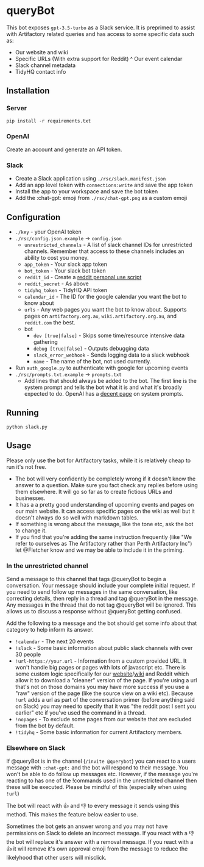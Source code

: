 # queryBot

This bot exposes `gpt-3.5-turbo` as a Slack service. It is preprimed to assist with Artifactory related queries and has access to some specific data such as:

* Our website and wiki
* Specific URLs (With extra support for Reddit)
^ Our event calendar
* Slack channel metadata
* TidyHQ contact info

## Installation

### Server

`pip install -r requirements.txt`

### OpenAI

Create an account and generate an API token.

### Slack

* Create a Slack application using `./rsc/slack.manifest.json`
* Add an app level token with `connections:write` and save the app token
* Install the app to your workspace and save the bot token
* Add the :chat-gpt: emoji from `./rsc/chat-gpt.png` as a custom emoji

## Configuration

* `./key` - your OpenAI token
* `./rsc/config.json.example` -> `config.json`
   * `unrestricted_channels` - A list of slack channel IDs for unrestricted channels. Remember that access to these channels includes an ability to cost you money. 
   * `app_token` - Your slack app token 
   * `bot_token` - Your slack bot token
   * `reddit_id` - Create a [reddit personal use script](https://www.reddit.com/prefs/apps)
   * `reddit_secret` - As above
   * `tidyhq_token` - TidyHQ API token
   * `calendar_id` - The ID for the google calendar you want the bot to know about
   * `urls` - Any web pages you want the bot to know about. Supports pages on `artifactory.org.au`, `wiki.artifactory.org.au`, and `reddit.com` the best.
   * bot
     * `dev [true|false]` - Skips some time/resource intensive data gathering
     * `debug [true|false]` - Outputs debugging data
     * `slack_error_webhook` - Sends logging data to a slack webhook
     * `name` - The name of the bot, not used currently.
* Run `auth_google.py` to authenticate with google for upcoming events
* `./rsc/prompts.txt.example` -> `prompts.txt`
  * Add lines that should always be added to the bot. The first line is the system prompt and tells the bot what it is and what it's broadly expected to do. OpenAI has a [decent page](https://platform.openai.com/docs/guides/chat/instructing-chat-models) on system prompts.
  
## Running

`python slack.py`

## Usage

Please only use the bot for Artifactory tasks, while it is relatively cheap to run it's not free.

* The bot will very confidently be completely wrong if it doesn't know the answer to a question. Make sure you fact check any replies before using them elsewhere. It will go so far as to create fictious URLs and businesses.
* It has a a pretty good understanding of upcoming events and pages on our main website. It can access specific pages on the wiki as well but it doesn't always do so well with markdown tables.
* If something is wrong about the message, like the tone etc, ask the bot to change it.
* If you find that you're adding the same instruction frequently (like "We refer to ourselves as The Artifactory rather than Perth Artifactory Inc") let @Fletcher know and we may be able to include it in the priming.

### In the unrestricted channel

Send a message to this channel that tags @queryBot to begin a conversation. Your message should include your complete initial request. If you need to send follow up messages in the same conversation, like correcting details, then reply in a thread and tag @queryBot in the message. Any messages in the thread that do not tag @queryBot will be ignored. This allows us to discuss a response without @queryBot getting confused.

Add the following to a message and the bot should get some info about that category to help inform its answer.

* `!calendar` - The next 20 events
* `!slack` - Some basic information about public slack channels with over 30 people
* `!url-https://your.url` - Information from a custom provided URL. It won't handle big pages or pages with lots of javascript etc. There is some custom logic specifically for our [website](https://artifactory.org.au)/[wiki](https://wiki.artifactory.org.au) and Reddit which allow it to download a "cleaner" version of the page. If you're using a url that's not on those domains you may have more success if you use a "raw" version of the page (like the source view on a wiki etc). Because `!url` adds a url as part of the conversation primer (before anything said on Slack) you may need to specify that it was "the reddit post I sent you earlier" etc if you've used the command in a thread.
* `!nopages` - To exclude some pages from our website that are excluded from the bot by default.
* `!tidyhq` - Some basic information for current Artifactory members.

### Elsewhere on Slack

If @queryBot is in the channel (`/invite @querybot`) you can react to a users message with `:chat-gpt:` and the bot will respond to their message. You won't be able to do follow up messages etc. However, if the message you're reacting to has one of the !commands used in the unrestricted channel then these will be executed. Please be mindful of this (especially when using `!url`)

The bot will react with :+1: and :-1: to every message it sends using this method. This makes the feature below easier to use.

Sometimes the bot gets an answer wrong and you may not have permissions on Slack to delete an incorrect message. If you react with a :-1: the bot will replace it's answer with a removal message. If you react with a :+1: it will remove it's own approval emoji from the message to reduce the likelyhood that other users will misclick.